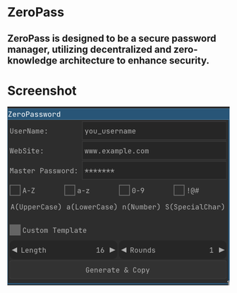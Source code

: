 # ZeroPass
## ZeroPass is designed to be a secure password manager, utilizing decentralized and zero-knowledge architecture to enhance security.

# Screenshot

![Screenshot](./screenshot/screenshot.png)
